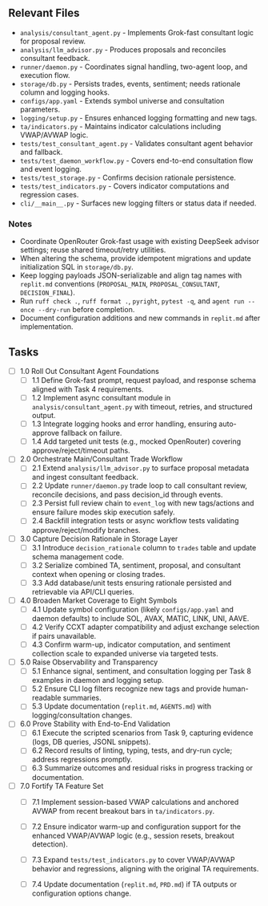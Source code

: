 ## Relevant Files

- `analysis/consultant_agent.py` - Implements Grok-fast consultant logic for proposal review.
- `analysis/llm_advisor.py` - Produces proposals and reconciles consultant feedback.
- `runner/daemon.py` - Coordinates signal handling, two-agent loop, and execution flow.
- `storage/db.py` - Persists trades, events, sentiment; needs rationale column and logging hooks.
- `configs/app.yaml` - Extends symbol universe and consultation parameters.
- `logging/setup.py` - Ensures enhanced logging formatting and new tags.
- `ta/indicators.py` - Maintains indicator calculations including VWAP/AVWAP logic.
- `tests/test_consultant_agent.py` - Validates consultant agent behavior and fallback.
- `tests/test_daemon_workflow.py` - Covers end-to-end consultation flow and event logging.
- `tests/test_storage.py` - Confirms decision rationale persistence.
- `tests/test_indicators.py` - Covers indicator computations and regression cases.
- `cli/__main__.py` - Surfaces new logging filters or status data if needed.

### Notes

- Coordinate OpenRouter Grok-fast usage with existing DeepSeek advisor settings; reuse shared timeout/retry utilities.
- When altering the schema, provide idempotent migrations and update initialization SQL in `storage/db.py`.
- Keep logging payloads JSON-serializable and align tag names with `replit.md` conventions (`PROPOSAL_MAIN`, `PROPOSAL_CONSULTANT`, `DECISION_FINAL`).
- Run `ruff check .`, `ruff format .`, `pyright`, `pytest -q`, and `agent run --once --dry-run` before completion.
- Document configuration additions and new commands in `replit.md` after implementation.

## Tasks

- [ ] 1.0 Roll Out Consultant Agent Foundations
  - [ ] 1.1 Define Grok-fast prompt, request payload, and response schema aligned with Task 4 requirements.
  - [ ] 1.2 Implement async consultant module in `analysis/consultant_agent.py` with timeout, retries, and structured output.
  - [ ] 1.3 Integrate logging hooks and error handling, ensuring auto-approve fallback on failure.
  - [ ] 1.4 Add targeted unit tests (e.g., mocked OpenRouter) covering approve/reject/timeout paths.

- [ ] 2.0 Orchestrate Main/Consultant Trade Workflow
  - [ ] 2.1 Extend `analysis/llm_advisor.py` to surface proposal metadata and ingest consultant feedback.
  - [ ] 2.2 Update `runner/daemon.py` trade loop to call consultant review, reconcile decisions, and pass decision_id through events.
  - [ ] 2.3 Persist full review chain to `event_log` with new tags/actions and ensure failure modes skip execution safely.
  - [ ] 2.4 Backfill integration tests or async workflow tests validating approve/reject/modify branches.

- [ ] 3.0 Capture Decision Rationale in Storage Layer
  - [ ] 3.1 Introduce `decision_rationale` column to `trades` table and update schema management code.
  - [ ] 3.2 Serialize combined TA, sentiment, proposal, and consultant context when opening or closing trades.
  - [ ] 3.3 Add database/unit tests ensuring rationale persisted and retrievable via API/CLI queries.

- [ ] 4.0 Broaden Market Coverage to Eight Symbols
  - [ ] 4.1 Update symbol configuration (likely `configs/app.yaml` and daemon defaults) to include SOL, AVAX, MATIC, LINK, UNI, AAVE.
  - [ ] 4.2 Verify CCXT adapter compatibility and adjust exchange selection if pairs unavailable.
  - [ ] 4.3 Confirm warm-up, indicator computation, and sentiment collection scale to expanded universe via targeted tests.

- [ ] 5.0 Raise Observability and Transparency
  - [ ] 5.1 Enhance signal, sentiment, and consultation logging per Task 8 examples in daemon and logging setup.
  - [ ] 5.2 Ensure CLI log filters recognize new tags and provide human-readable summaries.
  - [ ] 5.3 Update documentation (`replit.md`, `AGENTS.md`) with logging/consultation changes.

- [ ] 6.0 Prove Stability with End-to-End Validation
  - [ ] 6.1 Execute the scripted scenarios from Task 9, capturing evidence (logs, DB queries, JSONL snippets).
  - [ ] 6.2 Record results of linting, typing, tests, and dry-run cycle; address regressions promptly.
  - [ ] 6.3 Summarize outcomes and residual risks in progress tracking or documentation.

- [ ] 7.0 Fortify TA Feature Set
  - [ ] 7.1 Implement session-based VWAP calculations and anchored AVWAP from recent breakout bars in `ta/indicators.py`.
  - [ ] 7.2 Ensure indicator warm-up and configuration support for the enhanced VWAP/AVWAP logic (e.g., session resets, breakout detection).
  - [ ] 7.3 Expand `tests/test_indicators.py` to cover VWAP/AVWAP behavior and regressions, aligning with the original TA requirements.
  - [ ] 7.4 Update documentation (`replit.md`, `PRD.md`) if TA outputs or configuration options change.


